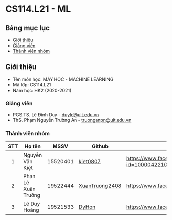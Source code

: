 # CS114.L21 - ML
## Bảng mục lục
* [Giới thiệu](#giới-thiệu)
* [Giảng viên](#giảng-viên)
* [Thành viên nhóm](#thành-viên-nhóm)

## Giới thiệu
* Tên môn học: MÁY HỌC - MACHINE LEARNING
* Mã lớp: CS114.L21
* Năm học: HK2 (2020-2021)

### Giảng viên
* PGS.TS. Lê Đình Duy - duyld@uit.edu.vn
* ThS. Phạm Nguyễn Trường An - truonganpn@uit.edu.vn

### Thành viên nhóm

| STT | Họ tên | MSSV | Github | Facebook |
| :---: | --- | --- | --- | --- |
| 1 | Nguyễn Văn Kiệt | 15520401 |  [kiet0807](https://github.com/kiet0807) | https://www.facebook.com/profile.php?id=100004221012815 |
| 2 | Phan Lê Xuân Trường | 19522444 |  [XuanTruong2408](https://github.com/XuanTruong2408) | https://www.facebook.com/ConCaCon2408 |
| 3 | Lê Duy Hoàng | 19521533 |  [DyHon](https://github.com/DyHon) | https://www.facebook.com/ldh2210 |
